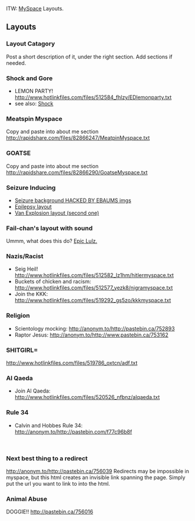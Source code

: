 ITW: [MySpace](/MySpace) Layouts.

## Layouts  ##


### Layout Catagory  ###

Post a short description of it, under the right section. Add sections if needed.

### Shock and Gore  ###


* LEMON PARTY! <http://www.hotlinkfiles.com/files/512584_fhlzy/EDlemonparty.txt>
* see also: [Shock](/Shock)

### Meatspin Myspace  ###

Copy and paste into about me section <http://rapidshare.com/files/82866247/MeatpinMyspace.txt>

### GOATSE  ###

Copy and paste into about me section <http://rapidshare.com/files/82866290/GoatseMyspace.txt>

### Seizure Inducing  ###


* [Seizure background HACKED BY EBAUMS imgs](http://anonym.to/http://pastebin.ca/752117)
* [Epilepsy layout](http://anonym.to/http://pastebin.com/f15023333)
* [Van Explosion layout (second one)](http://anonym.to/http://pastebin.com/f15023333)

### Fail-chan's layout with sound  ###

Ummm, what does this do? [Epic Lulz.](http://anonym.to/http://pastebin.com/m515caac9)

### Nazis/Racist  ###


* Seig Heil! <http://www.hotlinkfiles.com/files/512582_lz1hm/hitlermyspace.txt>
* Buckets of chicken and racism: <http://www.hotlinkfiles.com/files/512577_yezk8/nigramyspace.txt>
* Join the KKK: <http://www.hotlinkfiles.com/files/519292_gs5zo/kkkmyspace.txt>

### Religion  ###


* Scientology mocking: <http://anonym.to/http://pastebin.ca/752893>
* Raptor Jesus: <http://anonym.to/http://www.pastebin.ca/753162>

### SHITGIRL=  ###

<http://www.hotlinkfiles.com/files/519786_oxtcn/adf.txt>

### Al Qaeda  ###


* Join Al Qaeda: <http://www.hotlinkfiles.com/files/520526_nfbnz/alqaeda.txt>

### Rule 34  ###

* Calvin and Hobbes Rule 34: <http://anonym.to/http://pastebin.com/f77c96b8f>
<br>

### Next best thing to a redirect  ###

<http://anonym.to/http://pastebin.ca/756039> Redirects may be impossible in myspace, but this html creates an invisible link spanning the page. Simply put the url you want to link to into the html.

### Animal Abuse  ###

DOGGIE!! <http://pastebin.ca/756016>

